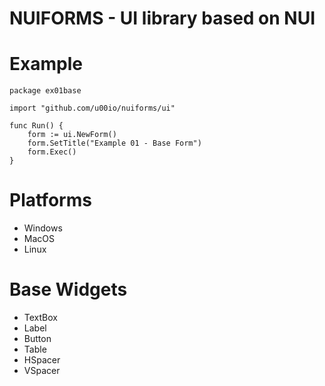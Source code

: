 # NUIFORMS - UI library based on NUI

# Example
    package ex01base

    import "github.com/u00io/nuiforms/ui"

    func Run() {
        form := ui.NewForm()
        form.SetTitle("Example 01 - Base Form")
        form.Exec()
    }


# Platforms
- Windows
- MacOS
- Linux

# Base Widgets
- TextBox
- Label
- Button
- Table
- HSpacer
- VSpacer
